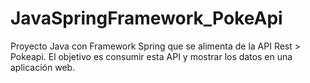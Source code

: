# JavaSpringFramework_PokeApi
Proyecto Java con Framework Spring que se alimenta de la API Rest > Pokeapi. El objetivo es consumir esta API y mostrar los datos en una aplicación web.
